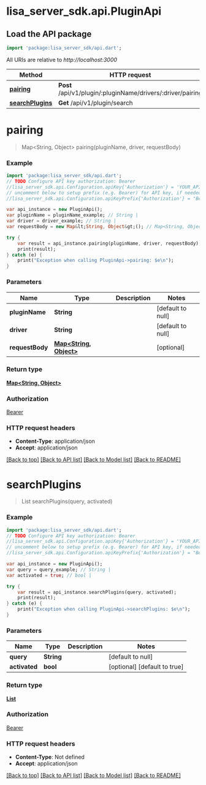 # lisa_server_sdk.api.PluginApi

## Load the API package
```dart
import 'package:lisa_server_sdk/api.dart';
```

All URIs are relative to *http://localhost:3000*

Method | HTTP request | Description
------------- | ------------- | -------------
[**pairing**](PluginApi.md#pairing) | **Post** /api/v1/plugin/:pluginName/drivers/:driver/pairing | 
[**searchPlugins**](PluginApi.md#searchPlugins) | **Get** /api/v1/plugin/search | 


# **pairing**
> Map<String, Object> pairing(pluginName, driver, requestBody)



### Example 
```dart
import 'package:lisa_server_sdk/api.dart';
// TODO Configure API key authorization: Bearer
//lisa_server_sdk.api.Configuration.apiKey{'Authorization'} = 'YOUR_API_KEY';
// uncomment below to setup prefix (e.g. Bearer) for API key, if needed
//lisa_server_sdk.api.Configuration.apiKeyPrefix{'Authorization'} = "Bearer";

var api_instance = new PluginApi();
var pluginName = pluginName_example; // String | 
var driver = driver_example; // String | 
var requestBody = new Map&lt;String, Object&gt;(); // Map<String, Object> | 

try { 
    var result = api_instance.pairing(pluginName, driver, requestBody);
    print(result);
} catch (e) {
    print("Exception when calling PluginApi->pairing: $e\n");
}
```

### Parameters

Name | Type | Description  | Notes
------------- | ------------- | ------------- | -------------
 **pluginName** | **String**|  | [default to null]
 **driver** | **String**|  | [default to null]
 **requestBody** | [**Map&lt;String, Object&gt;**](Object.md)|  | [optional] 

### Return type

[**Map<String, Object>**](Object.md)

### Authorization

[Bearer](../README.md#Bearer)

### HTTP request headers

 - **Content-Type**: application/json
 - **Accept**: application/json

[[Back to top]](#) [[Back to API list]](../README.md#documentation-for-api-endpoints) [[Back to Model list]](../README.md#documentation-for-models) [[Back to README]](../README.md)

# **searchPlugins**
> List<Plugin> searchPlugins(query, activated)



### Example 
```dart
import 'package:lisa_server_sdk/api.dart';
// TODO Configure API key authorization: Bearer
//lisa_server_sdk.api.Configuration.apiKey{'Authorization'} = 'YOUR_API_KEY';
// uncomment below to setup prefix (e.g. Bearer) for API key, if needed
//lisa_server_sdk.api.Configuration.apiKeyPrefix{'Authorization'} = "Bearer";

var api_instance = new PluginApi();
var query = query_example; // String | 
var activated = true; // bool | 

try { 
    var result = api_instance.searchPlugins(query, activated);
    print(result);
} catch (e) {
    print("Exception when calling PluginApi->searchPlugins: $e\n");
}
```

### Parameters

Name | Type | Description  | Notes
------------- | ------------- | ------------- | -------------
 **query** | **String**|  | [default to null]
 **activated** | **bool**|  | [optional] [default to true]

### Return type

[**List<Plugin>**](Plugin.md)

### Authorization

[Bearer](../README.md#Bearer)

### HTTP request headers

 - **Content-Type**: Not defined
 - **Accept**: application/json

[[Back to top]](#) [[Back to API list]](../README.md#documentation-for-api-endpoints) [[Back to Model list]](../README.md#documentation-for-models) [[Back to README]](../README.md)

